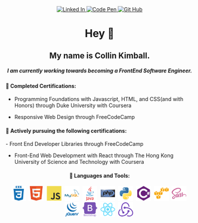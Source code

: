 
<div id="badges" align="center">
  <a href="https://www.linkedin.com/in/collin-kimball-8452151b1/">
    <img src="https://img.shields.io/badge/LinkedIn-blue?logo=linkedin&logoColor=white&style=for-the-badge" alt="Linked In"/>
  </a>
  <a href="https://codepen.io/digital-rubato">
    <img src="https://img.shields.io/badge/CodePen-lightgrey?logo=codepen&logoColor=white&style=for-the-badge" alt="Code Pen"/>
  </a>
  <a href="https://github.com/Digital-Rubato">
    <img src="https://img.shields.io/badge/GitHub-orange?logo=github&logoColor=white&style=for-the-badge" alt="Git Hub"/>
  </a>
  <!-- its a dead link?
  <a href="cpkport.com" target="_blank">
    <img src="https://img.shields.io/badge/Website-green?logo=windowsterminal&logoColor=white&style=for-the-badge" alt="My Website"/>
  </a>
  -->
</div>

<h1 id="header" align="center">
  Hey 👋
</h1>

<h2 id="intro" align="center">
  My name is Collin Kimball.
</h2>
<h5 align="center">
I am currently working towards becoming a FrontEnd Software Engineer.
</h5>

<h4 id="certs">
📜 Completed Certifications: 
</h4>

  - Programming Foundations with Javascript, HTML, and CSS(and with Honors) through Duke University with Coursera

  - Responsive Web Design through FreeCodeCamp

<h4 id="progress">
📖 Actively pursuing the following certifications: 
</h4>
  - Front End Developer Libraries through FreeCodeCamp

  - Front-End Web Development with React through The Hong Kong University of Science and Technology with Coursera

<h4 id="tools" align="center">
🔧 Languages and Tools:
</h4>
<div align="center">
 <img src="https://github.com/devicons/devicon/blob/master/icons/css3/css3-plain-wordmark.svg"  title="CSS3" alt="CSS" width="40" height="40"/>&nbsp;
 <img src="https://github.com/devicons/devicon/blob/master/icons/html5/html5-original.svg" title="HTML5" alt="HTML" width="40" height="40"/>&nbsp;
 <img src="https://github.com/devicons/devicon/blob/master/icons/javascript/javascript-original.svg" title="JavaScript" alt="JavaScript" width="40" height="40"/>&nbsp;
 <img src="https://github.com/devicons/devicon/blob/master/icons/mysql/mysql-original-wordmark.svg" title="MySQL"  alt="MySQL" width="40" height="40"/>&nbsp;
 <img src="https://github.com/devicons/devicon/blob/master/icons/java/java-original-wordmark.svg" title="Java" alt="Java" width="40" height="40"/>&nbsp;
 <img src="https://github.com/devicons/devicon/blob/master/icons/php/php-original.svg " title="PHP" alt="PHP" width="40" height=40"/>&nbsp;
 <img src="https://github.com/devicons/devicon/blob/master/icons/python/python-original.svg" title="Python" alt="Python" width="40" height="40"/>&nbsp;
 <img src="https://github.com/devicons/devicon/blob/master/icons/csharp/csharp-plain.svg" title="CSharp" alt="CSharp" width="40" height="40"/>&nbsp;
 <img src="https://github.com/devicons/devicon/blob/master/icons/amazonwebservices/amazonwebservices-original.svg" title="AWS" alt="AWS" width="40" height="40"/>&nbsp;
 <img src="https://github.com/devicons/devicon/blob/master/icons/sass/sass-original.svg" title="SASS" alt="SASS" width="40" height="40"/>&nbsp;
 <img src="https://github.com/devicons/devicon/blob/master/icons/jquery/jquery-plain-wordmark.svg" title="JQuery" alt="JQuery" width="40" height="40"/>&nbsp;
 <img src="https://github.com/devicons/devicon/blob/master/icons/bootstrap/bootstrap-plain-wordmark.svg" title="Bootstrap" alt="Bootstrap" width="40" height="40"/>&nbsp;
 <img src="https://github.com/devicons/devicon/blob/master/icons/react/react-original.svg" title="React" alt="React" width="40" height="40"/>&nbsp;
 <img src="https://github.com/devicons/devicon/blob/master/icons/redux/redux-original.svg" title="Redux" alt="Redux" width="40" height="40"/>&nbsp; 
</div>




<!--
**Digital-Rubato/Digital-Rubato** is a ✨ _special_ ✨ repository because its `README.md` (this file) appears on your GitHub profile.

Here are some ideas to get you started:

- 🔭 I’m currently working on ...
- 🌱 I’m currently learning ...
- 👯 I’m looking to collaborate on ...
- 🤔 I’m looking for help with ...
- 💬 Ask me about ...
- 📫 How to reach me: ...
- 😄 Pronouns: ...
- ⚡ Fun fact: ...
-->

